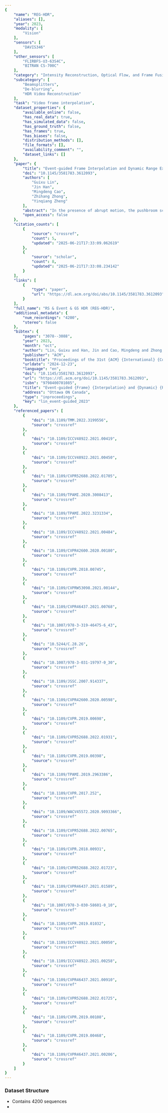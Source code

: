 ```yaml
---
{
    "name": "REG-HDR",
    "aliases": [],
    "year": 2023,
    "modality": [
        "Vision"
    ],
    "sensors": [
        "DAVIS346"
    ],
    "other_sensors": [
        "FLIRBFS-U3-63S4C",
        "BITRAN CS-700C"
    ],
    "category": "Intensity Reconstruction, Optical Flow, and Frame Fusion",
    "subcategory": [
        "Beamsplitters",
        "De-blurring",
        "HDR Video Reconstruction"
    ],
    "task": "Video frame interpolation",
    "dataset_properties": {
        "available_online": false,
        "has_real_data": true,
        "has_simulated_data": false,
        "has_ground_truth": false,
        "has_frames": true,
        "has_biases": false,
        "distribution_methods": [],
        "file_formats": [],
        "availability_comment": "",
        "dataset_links": []
    },
    "paper": {
        "title": "Event-guided Frame Interpolation and Dynamic Range Expansion of Single Rolling Shutter Image",
        "doi": "10.1145/3581783.3612093",
        "authors": [
            "Guixu Lin",
            "Jin Han",
            "Mingdeng Cao",
            "Zhihang Zhong",
            "Yinqiang Zheng"
        ],
        "abstract": "In the presence of abrupt motion, the pushbroom scanning mechanism of a rolling shutter (RS) camera tends to bring undesirable distortion, which is recently shown to be beneficial for high-speed frame interpolation. Although promising results have been reported by using multiple consecutive RS frames, to interpolate intermediate distortion-free frames from a single RS image is still an open question, due to the existence of multiple motions that can account for the recorded distortion. Another limitation of RS cameras in complex dynamic scenarios lies in the dynamic range, since traditional ways of multiple exposure for high dynamic range (HDR) imaging will fail due to alignment issues. To deal with these two challenges simultaneously, we propose to use an event camera for assistance, which has much faster temporal response and wider dynamic range. Since there does not exist learning data for this brand new imaging setup, we first build a quad-axis imaging system to capture a realistic dataset called REG-HDR, with pairs of fully aligned RS image and its associated events, as well as their corresponding high-speed HDR GS images. We also propose a flow-based network for frame interpolation, compounded with an attention-based fusion network for dynamic range expansion. Experimental results have verified the effectiveness of our proposed algorithm and the superiority of using realistic data for this challenging dural-purpose enhancement task.",
        "open_access": false
    },
    "citation_counts": [
        {
            "source": "crossref",
            "count": 5,
            "updated": "2025-06-21T17:33:09.062619"
        },
        {
            "source": "scholar",
            "count": 8,
            "updated": "2025-06-21T17:33:08.234142"
        }
    ],
    "links": [
        {
            "type": "paper",
            "url": "https://dl.acm.org/doi/abs/10.1145/3581783.3612093"
        }
    ],
    "full_name": "RS & Event & GS HDR (REG-HDR)",
    "additional_metadata": {
        "num_recordings": "4200",
        "stereo": false
    },
    "bibtex": {
        "pages": "3078--3088",
        "year": 2023,
        "month": "oct",
        "author": "Lin, Guixu and Han, Jin and Cao, Mingdeng and Zhong, Zhihang and Zheng, Yinqiang",
        "publisher": "ACM",
        "booktitle": "Proceedings of the 31st {ACM} {International} {Conference} on {Multimedia}",
        "urldate": "2024-12-23",
        "language": "en",
        "doi": "10.1145/3581783.3612093",
        "url": "https://dl.acm.org/doi/10.1145/3581783.3612093",
        "isbn": "9798400701085",
        "title": "Event-guided {Frame} {Interpolation} and {Dynamic} {Range} {Expansion} of {Single} {Rolling} {Shutter} {Image}",
        "address": "Ottawa ON Canada",
        "type": "inproceedings",
        "key": "lin_event-guided_2023"
    },
    "referenced_papers": [
        {
            "doi": "10.1109/TMM.2022.3199556",
            "source": "crossref"
        },
        {
            "doi": "10.1109/ICCV48922.2021.00419",
            "source": "crossref"
        },
        {
            "doi": "10.1109/ICCV48922.2021.00450",
            "source": "crossref"
        },
        {
            "doi": "10.1109/CVPR52688.2022.01705",
            "source": "crossref"
        },
        {
            "doi": "10.1109/TPAMI.2020.3008413",
            "source": "crossref"
        },
        {
            "doi": "10.1109/TPAMI.2022.3231334",
            "source": "crossref"
        },
        {
            "doi": "10.1109/ICCV48922.2021.00484",
            "source": "crossref"
        },
        {
            "doi": "10.1109/CVPR42600.2020.00180",
            "source": "crossref"
        },
        {
            "doi": "10.1109/CVPR.2018.00745",
            "source": "crossref"
        },
        {
            "doi": "10.1109/CVPRW53098.2021.00144",
            "source": "crossref"
        },
        {
            "doi": "10.1109/CVPR46437.2021.00768",
            "source": "crossref"
        },
        {
            "doi": "10.1007/978-3-319-46475-6_43",
            "source": "crossref"
        },
        {
            "doi": "10.5244/C.28.26",
            "source": "crossref"
        },
        {
            "doi": "10.1007/978-3-031-19797-0_30",
            "source": "crossref"
        },
        {
            "doi": "10.1109/JSSC.2007.914337",
            "source": "crossref"
        },
        {
            "doi": "10.1109/CVPR42600.2020.00598",
            "source": "crossref"
        },
        {
            "doi": "10.1109/CVPR.2019.00698",
            "source": "crossref"
        },
        {
            "doi": "10.1109/CVPR52688.2022.01931",
            "source": "crossref"
        },
        {
            "doi": "10.1109/CVPR.2019.00398",
            "source": "crossref"
        },
        {
            "doi": "10.1109/TPAMI.2019.2963386",
            "source": "crossref"
        },
        {
            "doi": "10.1109/CVPR.2017.252",
            "source": "crossref"
        },
        {
            "doi": "10.1109/WACV45572.2020.9093366",
            "source": "crossref"
        },
        {
            "doi": "10.1109/CVPR52688.2022.00765",
            "source": "crossref"
        },
        {
            "doi": "10.1109/CVPR.2018.00931",
            "source": "crossref"
        },
        {
            "doi": "10.1109/CVPR52688.2022.01723",
            "source": "crossref"
        },
        {
            "doi": "10.1109/CVPR46437.2021.01589",
            "source": "crossref"
        },
        {
            "doi": "10.1007/978-3-030-58601-0_10",
            "source": "crossref"
        },
        {
            "doi": "10.1109/CVPR.2019.01032",
            "source": "crossref"
        },
        {
            "doi": "10.1109/ICCV48922.2021.00050",
            "source": "crossref"
        },
        {
            "doi": "10.1109/ICCV48922.2021.00258",
            "source": "crossref"
        },
        {
            "doi": "10.1109/CVPR46437.2021.00910",
            "source": "crossref"
        },
        {
            "doi": "10.1109/CVPR52688.2022.01725",
            "source": "crossref"
        },
        {
            "doi": "10.1109/CVPR.2019.00108",
            "source": "crossref"
        },
        {
            "doi": "10.1109/CVPR.2019.00468",
            "source": "crossref"
        },
        {
            "doi": "10.1109/CVPR46437.2021.00206",
            "source": "crossref"
        }
    ]
}
---
```


### Dataset Structure

- Contains 4200 sequences
-
